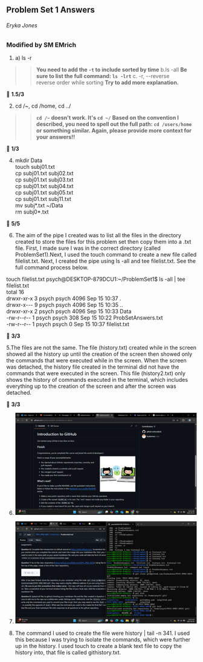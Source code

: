 ## Problem Set 1 Answers
###### Eryka Jones

### Modified by SM EMrich


1. a) ls -r
>> **You need to add the ``-t`` to include sorted by time**
b.ls -all
>> **Be sure to list the full command: ``ls -lrt``** 
c. -r, --reverse  
              reverse order while sorting
>> **Try to add more explanation.**

:memo: **1.5/3**

2. cd /~, cd /home, cd ../
  >> **``cd /~`` doesn't work. It's ``cd ~/``**
  >> **Based on the convention I described, you need to spell out the full path: ``cd /users/home`` or something similar. Again, please provide more context for your answers!!** 

:memo: **1/3**

4. mkdir Data  
touch subj01.txt  
cp subj01.txt subj02.txt  
cp subj01.txt subj03.txt  
cp subj01.txt subj04.txt  
cp subj01.txt subj05.txt  
cp subj01.txt subj11.txt  
mv subj*.txt ~/Data  
rm subj0*.txt

:memo: **5/5**

6. The aim of the pipe I created was to list all the files in the directory created to store the files for this problem set then copy them into a .txt file. First, I made sure I was in the correct directory (called ProblemSet1).Next, I used the touch command to create a new file called filelist.txt. Next, I created the pipe using ls -all and tee filelist.txt. See the full command process below.

 touch filelist.txt
psych@DESKTOP-879DCU1:~/ProblemSet1$ ls -all | tee filelist.txt  
total 16  
drwxr-xr-x 3 psych psych 4096 Sep 15 10:37 .  
drwxr-x--- 9 psych psych 4096 Sep 15 10:35 ..  
drwxr-xr-x 2 psych psych 4096 Sep 15 10:33 Data  
-rw-r--r-- 1 psych psych  308 Sep 15 10:22 ProbSetAnswers.txt  
-rw-r--r-- 1 psych psych    0 Sep 15 10:37 filelist.txt   

:memo: **3/3**

5.The files are not the same. The file (history.txt) created while in the screen showed all the history up until the creation of the screen then showed only the commands that were executed while in the screen. When the screen was detached, the history file created in the terminal did not have the commands that were executed in the screen. This file (history2.txt) only shows the history of commands executed in the terminal, which includes everything up to the creation of the screen and after the screen was detached. 

:memo: **3/3**

6. ![This is a screenshot of my completed tutorial](https://github.com/ErykaJones/PSYC5P02-Notes/blob/e314ed6f925b77af3e37a3cd7afb4e9654988bec/ProblemSet1/Screenshot%20(1).png)

7. ![This is a screenshot of my terminal window listing the files in my repo](https://github.com/ErykaJones/PSYC5P02-Notes/blob/e314ed6f925b77af3e37a3cd7afb4e9654988bec/ProblemSet1/Screenshot%20(2).png)

8. The command I used to create the file were history | tail -n 341. I used this because I was trying to isolate the commands, which were further up in the history. I used touch to create a blank text file to copy the history into, that file is called githistory.txt.   
